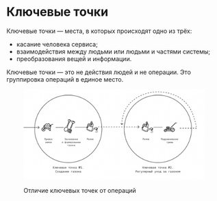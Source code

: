 # Ключевые точки

Ключевые точки — места, в которых происходят одно из трёх:

* касание человека сервиса;
* взаимодействия между людьми или людьми и частями системы;
* преобразования вещей и информации.

Ключевые точки — это не действия людей и не операции. Это группировка операций в единое место.

<figure><img src="../../.gitbook/assets/image.png" alt=""><figcaption><p>Отличие ключевых точек от операций</p></figcaption></figure>

